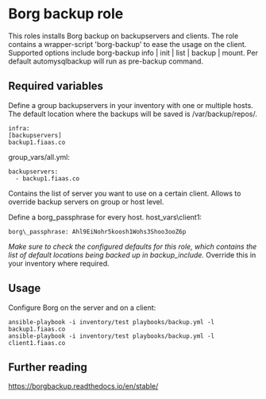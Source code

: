 # Borg backup role

This roles installs Borg backup on backupservers and clients. The role contains a wrapper-script 'borg-backup' to ease the usage on the client. Supported options include borg-backup info | init | list | backup | mount. Per default automysqlbackup will run as pre-backup command.


## Required variables

Define a group backupservers in your inventory with one or multiple hosts. The default location where the backups will be saved is /var/backup/repos/.
```
infra:
[backupservers]
backup1.fiaas.co
```

group\_vars/all.yml:
```
backupservers:
  - backup1.fiaas.co
```
Contains the list of server you want to use on a certain client.
Allows to override backup servers on group or host level.

Define a borg\_passphrase for every host.
host\_vars\client1:
```
borg\_passphrase: Ahl9EiNohr5koosh1Wohs3Shoo3ooZ6p
```

*Make sure to check the configured defaults for this role, which contains the list of default locations being backed up in backup_include.* Override this in your inventory where required.

## Usage

Configure Borg on the server and on a client:
```
ansible-playbook -i inventory/test playbooks/backup.yml -l backup1.fiaas.co
ansible-playbook -i inventory/test playbooks/backup.yml -l client1.fiaas.co
```

## Further reading
https://borgbackup.readthedocs.io/en/stable/
